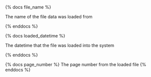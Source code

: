 {% docs file_name %}

The name of the file data was loaded from

{% enddocs %}

{% docs loaded_datetime %}

The datetime that the file was loaded into the system

{% enddocs %}

{% docs page_number %}
The page number from the loaded file
{% enddocs %}
